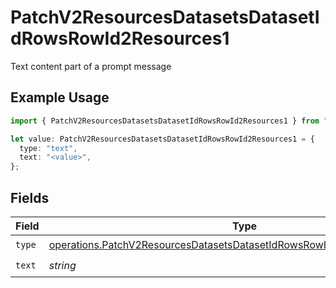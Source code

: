 # PatchV2ResourcesDatasetsDatasetIdRowsRowId2Resources1

Text content part of a prompt message

## Example Usage

```typescript
import { PatchV2ResourcesDatasetsDatasetIdRowsRowId2Resources1 } from "orq-poc-typescript/models/operations";

let value: PatchV2ResourcesDatasetsDatasetIdRowsRowId2Resources1 = {
  type: "text",
  text: "<value>",
};
```

## Fields

| Field                                                                                                                                                                  | Type                                                                                                                                                                   | Required                                                                                                                                                               | Description                                                                                                                                                            |
| ---------------------------------------------------------------------------------------------------------------------------------------------------------------------- | ---------------------------------------------------------------------------------------------------------------------------------------------------------------------- | ---------------------------------------------------------------------------------------------------------------------------------------------------------------------- | ---------------------------------------------------------------------------------------------------------------------------------------------------------------------- |
| `type`                                                                                                                                                                 | [operations.PatchV2ResourcesDatasetsDatasetIdRowsRowId2ResourcesPublicType](../../models/operations/patchv2resourcesdatasetsdatasetidrowsrowid2resourcespublictype.md) | :heavy_check_mark:                                                                                                                                                     | N/A                                                                                                                                                                    |
| `text`                                                                                                                                                                 | *string*                                                                                                                                                               | :heavy_check_mark:                                                                                                                                                     | N/A                                                                                                                                                                    |